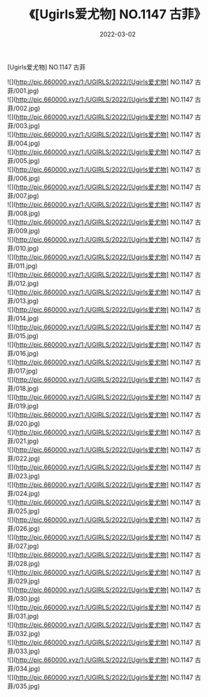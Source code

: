 ﻿---
layout: post
title:  《[Ugirls爱尤物] NO.1147 古菲》
date:   2022-03-02
img: http://pic.660000.xyz/1:/UGIRLS/2022/[Ugirls爱尤物] NO.1147 古菲/000.jpg
categories: [美女, 清纯, 唯美]
---

[Ugirls爱尤物] NO.1147 古菲

 ![](http://pic.660000.xyz/1:/UGIRLS/2022/[Ugirls爱尤物] NO.1147 古菲/001.jpg) <br>![](http://pic.660000.xyz/1:/UGIRLS/2022/[Ugirls爱尤物] NO.1147 古菲/002.jpg) <br>![](http://pic.660000.xyz/1:/UGIRLS/2022/[Ugirls爱尤物] NO.1147 古菲/003.jpg) <br>![](http://pic.660000.xyz/1:/UGIRLS/2022/[Ugirls爱尤物] NO.1147 古菲/004.jpg) <br>![](http://pic.660000.xyz/1:/UGIRLS/2022/[Ugirls爱尤物] NO.1147 古菲/005.jpg) <br>![](http://pic.660000.xyz/1:/UGIRLS/2022/[Ugirls爱尤物] NO.1147 古菲/006.jpg) <br>![](http://pic.660000.xyz/1:/UGIRLS/2022/[Ugirls爱尤物] NO.1147 古菲/007.jpg) <br>![](http://pic.660000.xyz/1:/UGIRLS/2022/[Ugirls爱尤物] NO.1147 古菲/008.jpg) <br>![](http://pic.660000.xyz/1:/UGIRLS/2022/[Ugirls爱尤物] NO.1147 古菲/009.jpg) <br>![](http://pic.660000.xyz/1:/UGIRLS/2022/[Ugirls爱尤物] NO.1147 古菲/010.jpg) <br>![](http://pic.660000.xyz/1:/UGIRLS/2022/[Ugirls爱尤物] NO.1147 古菲/011.jpg) <br>![](http://pic.660000.xyz/1:/UGIRLS/2022/[Ugirls爱尤物] NO.1147 古菲/012.jpg) <br>![](http://pic.660000.xyz/1:/UGIRLS/2022/[Ugirls爱尤物] NO.1147 古菲/013.jpg) <br>![](http://pic.660000.xyz/1:/UGIRLS/2022/[Ugirls爱尤物] NO.1147 古菲/014.jpg) <br>![](http://pic.660000.xyz/1:/UGIRLS/2022/[Ugirls爱尤物] NO.1147 古菲/015.jpg) <br>![](http://pic.660000.xyz/1:/UGIRLS/2022/[Ugirls爱尤物] NO.1147 古菲/016.jpg) <br>![](http://pic.660000.xyz/1:/UGIRLS/2022/[Ugirls爱尤物] NO.1147 古菲/017.jpg) <br>![](http://pic.660000.xyz/1:/UGIRLS/2022/[Ugirls爱尤物] NO.1147 古菲/018.jpg) <br>![](http://pic.660000.xyz/1:/UGIRLS/2022/[Ugirls爱尤物] NO.1147 古菲/019.jpg) <br>![](http://pic.660000.xyz/1:/UGIRLS/2022/[Ugirls爱尤物] NO.1147 古菲/020.jpg) <br>![](http://pic.660000.xyz/1:/UGIRLS/2022/[Ugirls爱尤物] NO.1147 古菲/021.jpg) <br>![](http://pic.660000.xyz/1:/UGIRLS/2022/[Ugirls爱尤物] NO.1147 古菲/022.jpg) <br>![](http://pic.660000.xyz/1:/UGIRLS/2022/[Ugirls爱尤物] NO.1147 古菲/023.jpg) <br>![](http://pic.660000.xyz/1:/UGIRLS/2022/[Ugirls爱尤物] NO.1147 古菲/024.jpg) <br>![](http://pic.660000.xyz/1:/UGIRLS/2022/[Ugirls爱尤物] NO.1147 古菲/025.jpg) <br>![](http://pic.660000.xyz/1:/UGIRLS/2022/[Ugirls爱尤物] NO.1147 古菲/026.jpg) <br>![](http://pic.660000.xyz/1:/UGIRLS/2022/[Ugirls爱尤物] NO.1147 古菲/027.jpg) <br>![](http://pic.660000.xyz/1:/UGIRLS/2022/[Ugirls爱尤物] NO.1147 古菲/028.jpg) <br>![](http://pic.660000.xyz/1:/UGIRLS/2022/[Ugirls爱尤物] NO.1147 古菲/029.jpg) <br>![](http://pic.660000.xyz/1:/UGIRLS/2022/[Ugirls爱尤物] NO.1147 古菲/030.jpg) <br>![](http://pic.660000.xyz/1:/UGIRLS/2022/[Ugirls爱尤物] NO.1147 古菲/031.jpg) <br>![](http://pic.660000.xyz/1:/UGIRLS/2022/[Ugirls爱尤物] NO.1147 古菲/032.jpg) <br>![](http://pic.660000.xyz/1:/UGIRLS/2022/[Ugirls爱尤物] NO.1147 古菲/033.jpg) <br>![](http://pic.660000.xyz/1:/UGIRLS/2022/[Ugirls爱尤物] NO.1147 古菲/034.jpg) <br>![](http://pic.660000.xyz/1:/UGIRLS/2022/[Ugirls爱尤物] NO.1147 古菲/035.jpg) <br>
